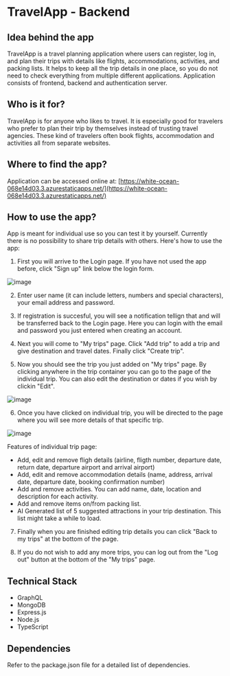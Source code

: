 # TravelApp - Backend

## Idea behind the app
TravelApp is a travel planning application where users can register, log in, and plan their trips with details like flights, accommodations, activities, and packing lists. It helps to keep all the trip details in one place, so you do not need to check everything from multiple different applications. Application consists of frontend, backend and authentication server.

## Who is it for?
TravelApp is for anyone who likes to travel. It is especially good for travelers who prefer to plan their trip by themselves instead of trusting travel agencies. These kind of travelers often book flights, accommodation and activities all from separate websites.

## Where to find the app?
Application can be accessed online at:
[https://white-ocean-068e14d03.3.azurestaticapps.net/](https://white-ocean-068e14d03.3.azurestaticapps.net/)

## How to use the app?
App is meant for individual use so you can test it by yourself. Currently there is no possibility to share trip details with others. Here's how to use the app:

1. First you will arrive to the Login page. If you have not used the app before, click "Sign up" link below the login form.
   
![image](https://github.com/willeKoodaus/travel-app-backend/assets/94905760/59dda697-4f5e-442b-a0dc-aa4d1dfe5445)

2. Enter user name (it can include letters, numbers and special characters), your email address and password.

3. If registration is succesful, you will see a notification tellign that and will be transferred back to the Login page. Here you can login with the email and password you just entered when creating an account.

4. Next you will come to "My trips" page. Click "Add trip" to add a trip and give destination and travel dates. Finally click "Create trip".
  
5. Now you should see the trip you just added on "My trips" page. By clicking anywhere in the trip container you can go to the page of the individual trip. You can also edit the destination or dates if you wish by clickin "Edit".

![image](https://github.com/willeKoodaus/travel-app-backend/assets/94905760/11b6d3b2-1772-4bae-85ae-54ee217dc730)

6. Once you have clicked on individual trip, you will be directed to the page where you will see more details of that specific trip.

![image](https://github.com/willeKoodaus/travel-app-backend/assets/94905760/7ea41f41-034a-4644-9abb-f3dd500ce612)

Features of individual trip page:
   * Add, edit and remove fligh details (airline, fligth number, departure date, return date, departure airport and arrival airport)
   * Add, edit and remove accommodation details (name, address, arrival date, departure date, booking confirmation number)
   * Add and remove activities. You can add name, date, location and description for each activity.
   * Add and remove items on/from packing list.
   * AI Generated list of 5 suggested attractions in your trip destination. This list might take a while to load.

7. Finally when you are finished editing trip details you can click "Back to my trips" at the bottom of the page.

8. If you do not wish to add any more trips, you can log out from the "Log out" button at the bottom of the "My trips" page.

## Technical Stack
* GraphQL
* MongoDB
* Express.js
* Node.js
* TypeScript

## Dependencies
Refer to the package.json file for a detailed list of dependencies.
